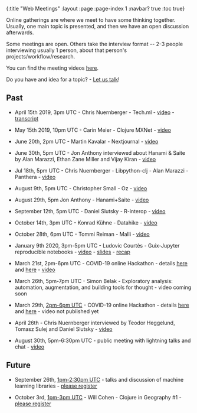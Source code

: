 {:title "Web Meetings"
 :layout :page
 :page-index 1
 :navbar? true
 :toc true}

Online gatherings are where we meet to have some thinking together. Usually, one main topic is presented, and then we have an open discussion afterwards.

Some meetings are open. Others take the interview format -- 2-3 people interviewing usually 1 person, about that person's projects/workflow/research.

You can find the meeting videos [here](http://yt.vu/+scicloj).

Do you have and idea for a topic? - [Let us talk](../about/#where)!

## Past

- April 15th 2019, 3pm UTC - Chris Nuernberger - Tech.ml - [video](https://www.youtube.com/watch?v=NyMABoUEj20&t=6m50s) - [transcript](https://github.com/joinr/sciclojminutes/blob/master/meeting.org)
- May 15th 2019, 10pm UTC - Carin Meier - Clojure MXNet - [video](https://www.youtube.com/watch?v=niCq-pvDyZc)
- June 20th, 2pm UTC - Martin Kavalar - Nextjournal - [video](https://www.youtube.com/watch?v=MI9tl-3kNS0)
- June 30th, 5pm UTC - Jon Anthony interviewed about Hanami & Saite by Alan Marazzi, Ethan Zane Miller and Vijay Kiran - [video](https://www.youtube.com/watch?v=ld5du3L-emM)
- Jul 18th, 5pm UTC - Chris Nuernberger - Libpython-clj - Alan Marazzi - Panthera - [video](https://www.youtube.com/watch?v=ajDiGS73i2o)

- August 9th, 5pm UTC - Christopher Small - Oz - [video](https://youtu.be/CRLvHgQzhmI)
- August 29th, 5pm Jon Anthony - Hanami+Saite - [video](https://youtu.be/3Hx7kbub9YE)

- September 12th, 5pm UTC - Daniel Slutsky - R-interop - [video](https://www.youtube.com/watch?v=XoVX2Ezi_YM)

- October 14th, 3pm UTC - Konrad Kühne - Datahike - [video](https://youtu.be/Hjo4TEV81sQ)

- October 28th, 6pm UTC - Tommi Reiman - Malli - [video](https://youtu.be/YhP6tI22uQ4)

- January 9th 2020, 3pm-5pm UTC - Ludovic Courtès - Guix-Jupyter reproducible notebooks - [video](https://youtu.be/GFyv3qUXHpU) - [slides](https://github.com/scicloj/scicloj/blob/master/resources/slides/scicloj-guix-jupyter.pdf) - [recap](../../posts/2020-03-07-guix-jupyter/)

- March 21st, 2pm-6pm UTC - COVID-19 online Hackathon - details [here](../../posts/2020-03-17-covid-19-hackathon-planning/) and [here](../../posts/2020-03-18-covid-19-hackathons-announcement/) - [video](https://youtu.be/-441SPx8lTo)

- March 26th, 5pm-7pm UTC - Simon Belak - Exploratory analysis: automation, augmentation, and building tools for thought - video coming soon

- March 29th, [2pm-6pm UTC](https://time.is/1400_29_Mar_2020_in_UTC) - COVID-19 online Hackathon - details [here](../../posts/2020-03-17-covid-19-hackathon-planning/) and [here](../../posts/2020-03-18-covid-19-hackathons-announcement/) - video not published yet

- April 26th - Chris Nuernberger interviewed by Teodor Heggelund, Tomasz Sulej and Daniel Slutsky - [video](https://www.youtube.com/watch?v=zYNlZXTV14E)

- August 30th, 5pm-6:30pm UTC - public meeting with lightning talks and chat - [video](https://youtu.be/SXmJ6HdLJGA)

## Future

- September 26th, [1pm-2:30pm UTC](https://time.is/compare/1300_26_Sep_2020_in_UTC) - talks and discussion of machine learning libraries - [please register](https://twitter.com/scicloj/status/1302968502198956032)

- October 3rd, [1pm-3pm UTC](https://time.is/compare/1300_3_Oct_2020_in_UTC) - Will Cohen - Clojure in Geography #1 - [please register](https://twitter.com/scicloj/status/1305227676731543555)

